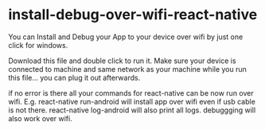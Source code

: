 # install-debug-over-wifi-react-native
You can Install and Debug your App to your device over wifi by just one click for windows.


Download this file and double click to run it.
Make sure your device is connected to machine and same network as your machine while you run this file... 
you can plug it out afterwards.

if no error is there all your commands for react-native can be now run over wifi.
E.g. react-native run-android will install app over wifi even if usb cable is not there.
react-native log-android will also print all logs.
debuggging will also work over wifi.
